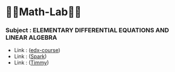 # 🙇‍♂️Math-Lab🙇‍♀️
### Subject : ELEMENTARY DIFFERENTIAL EQUATIONS AND LINEAR ALGEBRA
- Link :  ([edx-course](https://www.edx.org/course/linear-algebra-foundations-to-frontiers))
- Link :  ([Spark](http://edx-org-utaustinx.s3.amazonaws.com/UT501x/Spark/index.html))
- Link :  ([Timmy](http://edx-org-utaustinx.s3.amazonaws.com/UT501x/Spring2015/Timmy/index.html))
